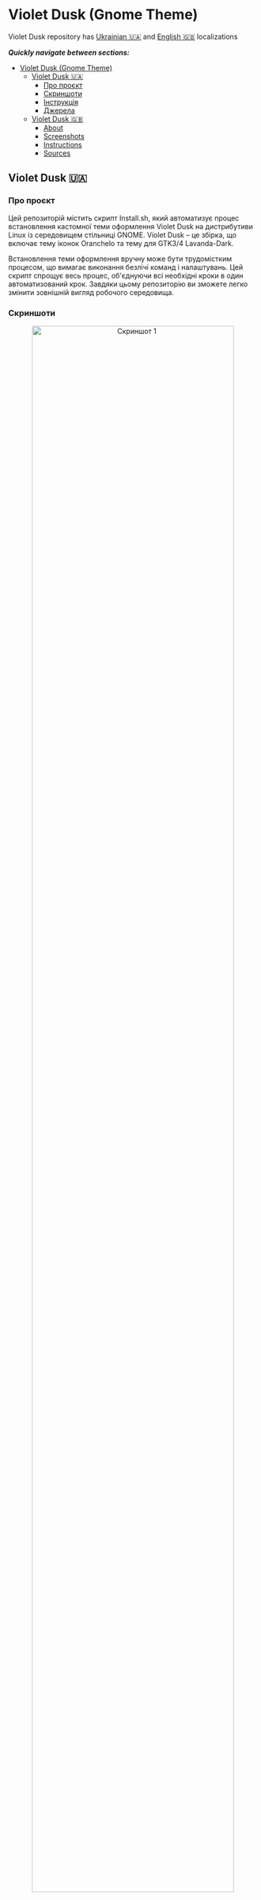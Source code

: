 # Violet Dusk (Gnome Theme)

Violet Dusk repository has [Ukrainian :ukraine:](#violet-dusk-ukraine) and [English :uk:](#violet-dusk-ukraine) localizations

**_Quickly navigate between sections:_**

- [Violet Dusk (Gnome Theme)](#violet-dusk-gnome-theme)
  - [Violet Dusk :ukraine:](#violet-dusk-ukraine)
    - [Про проєкт](#про-проєкт)
    - [Скриншоти](#скриншоти)
    - [Інструкція](#інструкція)
    - [Джерела](#джерела)
  - [Violet Dusk :uk:](#violet-dusk-uk)
    - [About](#about)
    - [Screenshots](#screenshots)
    - [Instructions](#instructions)
    - [Sources](#sources)

## Violet Dusk :ukraine:

### Про проєкт

Цей репозиторій містить скрипт Install.sh, який автоматизує процес встановлення кастомної теми оформлення Violet Dusk на дистрибутиви Linux із середовищем стільниці GNOME. Violet Dusk – це збірка, що включає тему іконок Oranchelo та тему для GTK3/4 Lavanda-Dark.

Встановлення теми оформлення вручну може бути трудомістким процесом, що вимагає виконання безлічі команд і налаштувань. Цей скрипт спрощує весь процес, об'єднуючи всі необхідні кроки в один автоматизований крок. Завдяки цьому репозиторію ви зможете легко змінити зовнішній вигляд робочого середовища.

### Скриншоти

<p align='center'>
  <img src='./Screenshots/screenshot_1.png' alt='Скриншот 1' style="width:90%">
  <em>Скриншот 1</em>
</p>

<p align='center'>
  <img src='./Screenshots/screenshot_2.png' alt='Скриншот 2' style="width:90%">
  <em>Скриншот 2</em>
</p>

<p align='center'>
  <img src='./Screenshots/screenshot_3.png' alt='Скриншот 3' style="width:90%">
  <em>Скриншот 3</em>
</p>

### Інструкція

Для встановлення теми Violet Dusk за допомогою скрипту Install.sh виконайте наступні кроки:

1. Клонуйте репозиторій на свій комп'ютер:

```bash
git clone https://github.com/NikitaBerezhnyj/Violet_Dusk.git
```

2. Перейдіть у директорію проєкту:

```bash
cd Violet_Dusk
```

3. Запустіть скрипт встановлення:

```bash
sh ./Install.sh
```

4. Перезавантажити оболонку Gnome:

Натисніть на Alt + F2 і у спливаючому вікні введіть r після чого оболонка перезавантажиться і всі встановлені розширення можна буде активувати в Gnome Extensions.

### Джерела

**_GTK3/4 Theme (Dark-Lavanda):_**

- GitHub: [https://github.com/vinceliuice/Lavanda-gtk-theme](https://github.com/vinceliuice/Lavanda-gtk-theme)
- GnomeLook: [https://www.gnome-look.org/p/1944780](https://www.gnome-look.org/p/1944780)

**_Icons Theme (Oranchelo):_**

- GitHub: [https://github.com/OrancheloTeam/oranchelo-icon-theme](https://github.com/OrancheloTeam/oranchelo-icon-theme)
- GnomeLook: [https://www.gnome-look.org/p/1015801/](https://www.gnome-look.org/p/1015801/)

---

## Violet Dusk :uk:

### About

This repository contains the Install.sh script that automates the process of installing the Violet Dusk custom design theme on Linux distributions with the GNOME desktop environment. Violet Dusk is a collection that includes the Oranchelo icon theme and the Lavanda-Dark theme for GTK3/4.

Installing a theme manually can be a time-consuming process that requires a lot of commands and settings. This script simplifies the whole process by combining all the necessary steps into one automated step. Thanks to this repository, you can easily change the appearance of your workspace.

### Screenshots

<p align='center'>
  <img src='./Screenshots/screenshot_1.png' alt='Screenshot 1' style="width:90%">
  <em>Скриншот 1</em>
</p>

<p align='center'>
  <img src='./Screenshots/screenshot_2.png' alt='Screenshot 2' style="width:90%">
  <em>Скриншот 2</em>
</p>

<p align='center'>
  <img src='./Screenshots/screenshot_3.png' alt='Screenshot 3' style="width:90%">
  <em>Скриншот 3</em>
</p>

### Instructions

To install the Violet Dusk theme using the Install.sh script, follow these steps:

1. Clone the repository to your computer:

```bash
git clone https://github.com/NikitaBerezhnyj/Violet_Dusk.git
```

1. Change to the project directory:

```bash
cd Violet_Dusk
```

1. Run the installation script:

```bash
sh ./Install.sh
```

The script will automatically download and install the necessary components of the theme, including the GTK3/4 theme Lavanda-gtk-theme and the Oranchelo icon set. During the installation, you will see messages informing you of the current status of the process.

### Sources

**_GTK3/4 Theme (Dark-Lavanda):_**

- GitHub: [https://github.com/vinceliuice/Lavanda-gtk-theme](https://github.com/vinceliuice/Lavanda-gtk-theme)
- GnomeLook: [https://www.gnome-look.org/p/1944780](https://www.gnome-look.org/p/1944780)

**_Icons Theme (Oranchelo):_**

- GitHub: [(https://github.com/OrancheloTeam/oranchelo-icon-theme)](https://github.com/OrancheloTeam/oranchelo-icon-theme)
- GnomeLook: [https://www.gnome-look.org/p/1015801/](https://www.gnome-look.org/p/1015801/)
